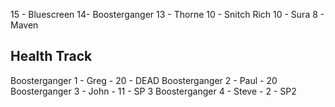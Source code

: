 15 - Bluescreen
14- Boosterganger
13 - Thorne
10 - Snitch Rich
10 - Sura
8 - Maven




## Health Track
Boosterganger 1 - Greg - 20 - DEAD
Boosterganger 2 - Paul - 20
Boosterganger 3 - John - 11 - SP 3
Boosterganger 4 - Steve - 2 - SP2